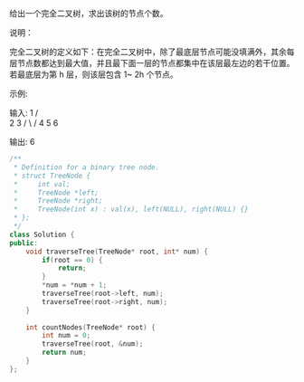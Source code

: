给出一个完全二叉树，求出该树的节点个数。

说明：

完全二叉树的定义如下：在完全二叉树中，除了最底层节点可能没填满外，其余每层节点数都达到最大值，并且最下面一层的节点都集中在该层最左边的若干位置。若最底层为第 h 层，则该层包含 1~ 2h 个节点。

示例:

输入: 
    1
   / \
  2   3
 / \  /
4  5 6

输出: 6

~~~cpp
/**
 * Definition for a binary tree node.
 * struct TreeNode {
 *     int val;
 *     TreeNode *left;
 *     TreeNode *right;
 *     TreeNode(int x) : val(x), left(NULL), right(NULL) {}
 * };
 */
class Solution {
public:
    void traverseTree(TreeNode* root, int* num) {
        if(root == 0) {
            return;
        }
        *num = *num + 1;
        traverseTree(root->left, num);
        traverseTree(root->right, num);
    }
    
    int countNodes(TreeNode* root) {
        int num = 0;
        traverseTree(root, &num);
        return num;
    }
};
~~~